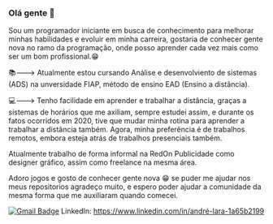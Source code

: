 ### Olá gente 👋
Sou um programador iniciante em busca de
conhecimento para melhorar minhas habilidades e
evoluir em minha carreira, gostaria de conhecer gente
nova no ramo da programação, onde posso aprender 
cada vez mais como ser um bom profissional.😁

📚---> Atualmente estou cursando Análise e desenvolviento de sistemas (ADS)
na unversidade FIAP, método de ensino EAD (Ensino a distância).

💻---> Tenho facilidade em aprender e trabalhar a distância, graças a
sistemas de horários que me axiliam, sempre estudei assim, e durante
os fatos ocorridos em 2020, tive que mudar minha rotina para aprender
a trabalhar a distância também. Agora, minha preferência é de trabalhos
remotos, embora esteja atrás de trabalhos presenciais também.

Atualmente trabalho de forma informal na RedOn Publicidade
como designer gráfico, assim como freelance na mesma área.

Adoro jogos e gosto de conhecer gente nova 😁 se
puder me ajudar nos meus repositorios
agradeço muito, e espero poder ajudar a comunidade
da mesma forma que me auxiliaram quando comecei.

[![Gmail Badge](https://img.shields.io/badge/-tgmarinho@gmail.com-c14438?style=flat-square&logo=Gmail&logoColor=white&link=mailto:tgmarinho@gmail.com)](mailto:andrelara2002@gmail.com)
LinkedIn: https://www.linkedin.com/in/andré-lara-1a65b2199
